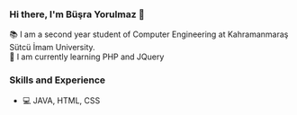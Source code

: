 ### Hi there, I'm Büşra Yorulmaz 👋
📚 I am a second year student of Computer Engineering at Kahramanmaraş Sütcü İmam University. </br>
🌱 I am currently learning PHP and JQuery </br>

### Skills and Experience
* 💻 JAVA, HTML, CSS



